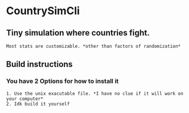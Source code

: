 # CountrySimCli
  ## Tiny simulation where countries fight.
    Most stats are customizable. *other than factors of randomization*

## Build instructions
  ### You have **2 Options** for how to install it

    1. Use the unix exacutable file. *I have no clue if it will work on your computer*
    2. Idk build it yourself
